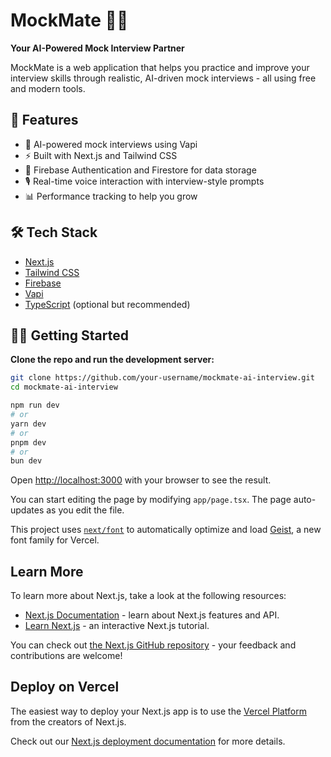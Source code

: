 # MockMate 🎤🤖  
**Your AI-Powered Mock Interview Partner**

MockMate is a web application that helps you practice and improve your interview skills through realistic, AI-driven mock interviews - all using free and modern tools.

## 🚀 Features

- 🧠 AI-powered mock interviews using Vapi
- ⚡ Built with Next.js and Tailwind CSS
- 🔐 Firebase Authentication and Firestore for data storage
- 🎙️ Real-time voice interaction with interview-style prompts
- 📊 Performance tracking to help you grow

## 🛠️ Tech Stack

- [Next.js](https://nextjs.org/)
- [Tailwind CSS](https://tailwindcss.com/)
- [Firebase](https://firebase.google.com/)
- [Vapi](https://vapi.ai/)
- [TypeScript](https://www.typescriptlang.org/) (optional but recommended)

## 🧑‍💻 Getting Started

**Clone the repo and run the development server:**
   ```bash
   git clone https://github.com/your-username/mockmate-ai-interview.git
   cd mockmate-ai-interview

   npm run dev
   # or
   yarn dev
   # or
   pnpm dev
   # or
   bun dev
```

Open [http://localhost:3000](http://localhost:3000) with your browser to see the result.

You can start editing the page by modifying `app/page.tsx`. The page auto-updates as you edit the file.

This project uses [`next/font`](https://nextjs.org/docs/app/building-your-application/optimizing/fonts) to automatically optimize and load [Geist](https://vercel.com/font), a new font family for Vercel.

## Learn More

To learn more about Next.js, take a look at the following resources:

- [Next.js Documentation](https://nextjs.org/docs) - learn about Next.js features and API.
- [Learn Next.js](https://nextjs.org/learn) - an interactive Next.js tutorial.

You can check out [the Next.js GitHub repository](https://github.com/vercel/next.js) - your feedback and contributions are welcome!

## Deploy on Vercel

The easiest way to deploy your Next.js app is to use the [Vercel Platform](https://vercel.com/new?utm_medium=default-template&filter=next.js&utm_source=create-next-app&utm_campaign=create-next-app-readme) from the creators of Next.js.

Check out our [Next.js deployment documentation](https://nextjs.org/docs/app/building-your-application/deploying) for more details.
